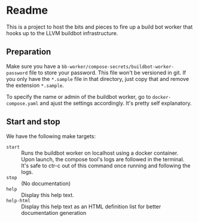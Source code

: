 # Readme

This is a project to host the bits and pieces to fire up a build bot worker
that hooks up to the LLVM buildbot infrastructure.

## Preparation

Make sure you have a `bb-worker/compose-secrets/buildbot-worker-password` file
to store your password. This file won't be versioned in git. If you only have
the `*.sample` file in that directory, just copy that and remove the extension
`*.sample`.

To specify the name or admin of the buildbot worker, go to `docker-compose.yaml`
and ajust the settings accordingly. It's pretty self explanatory.

## Start and stop

We have the following make targets:

<dl>
<dt><code>start</code></dt><dd>Runs the buildbot worker on localhost using a docker container.<br/>
 Upon launch, the compose tool's logs are followed in the terminal.<br/>
 It's safe to ctr-c out of this command once running and following the logs.</dd>
<dt><code>stop</code></dt><dd>(No documentation)</dd>
<dt><code>help</code></dt><dd>Display this help text.</dd>
<dt><code>help-html</code></dt><dd>Display this help text as an HTML definition list for better documentation generation</dd>
</dl>